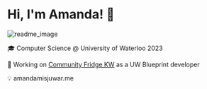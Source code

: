# Hi, I'm Amanda! 👋

![readme_image](https://user-images.githubusercontent.com/37950626/157373181-e469dd5a-8980-4fc7-8ced-fa4629655e72.png)

🎓 Computer Science @ University of Waterloo 2023

🌱 Working on [Community Fridge KW](https://github.com/uwblueprint/community-fridge-kw) as a UW Blueprint developer

💡 amandamisjuwar.me
